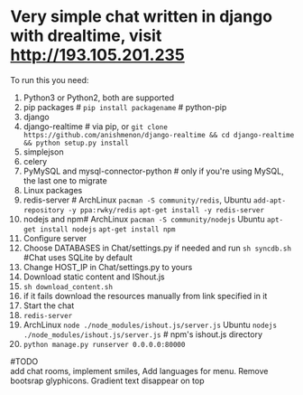Very simple chat written in django with drealtime, visit http://193.105.201.235
==========
To run this you need:

1. Python3 or Python2, both are supported
2. pip packages # `pip install packagename` # python-pip 
 1. django
 2. django-realtime # via pip, or `git clone https://github.com/anishmenon/django-realtime && cd django-realtime && python setup.py install`
 3. simplejson
 4. celery
 5. PyMySQL and mysql-connector-python # only if you're using MySQL, the last one to migrate
3. Linux packages
 1. redis-server # ArchLinux `pacman -S community/redis`, Ubuntu `add-apt-repository -y ppa:rwky/redis` `apt-get install -y redis-server`
 2. nodejs and npm# ArchLinux `pacman -S community/nodejs` Ubuntu `apt-get install nodejs` `apt-get install npm`
4. Configure server  
 1. Choose DATABASES in Chat/settings.py if needed and run `sh syncdb.sh` #Chat uses SQLite by default
 2. Change HOST_IP in Chat/settings.py to yours
5. Download static content and IShout.js
 1. `sh download_content.sh` 
 2. if it fails download the resources manually from link specified in it
6. Start the chat 
 1. `redis-server` 
 2. ArchLinux `node ./node_modules/ishout.js/server.js` Ubuntu `nodejs ./node_modules/ishout.js/server.js` # npm's ishout.js directory
 3. `python manage.py runserver 0.0.0.0:80000`

#TODO  
add chat rooms, implement smiles,  Add languages for menu. Remove bootsrap glyphicons. Gradient text disappear on top
 
